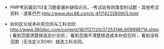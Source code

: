 * PMP考前最后113复习题查漏补缺知识点，-考试会有同类型的试题 - 其他考试资料 - 道客巴巴 http://www.doc88.com/p-4117422580903.html

* 如何区分成本补偿合同与工料合同 http://www.360doc.com/content/16/1127/20/37253146_609998714.shtml
    看到范围清楚择选总价合同； 看到范围不清楚择选成本补偿合同； 看到没有范围（无法定义SOW）就选工料合同。